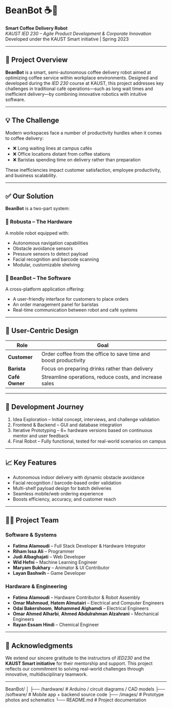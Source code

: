 # BeanBot ☕🤖  
**Smart Coffee Delivery Robot**  
*KAUST IED 230 – Agile Product Development & Corporate Innovation*  
Developed under the KAUST Smart initiative | Spring 2023  

---

## 🚀 Project Overview

**BeanBot** is a smart, semi-autonomous coffee delivery robot aimed at optimizing coffee service within workplace environments. Designed and developed during the *IED 230* course at KAUST, this project addresses key challenges in traditional café operations—such as long wait times and inefficient delivery—by combining innovative robotics with intuitive software.

---

## 💡 The Challenge

Modern workspaces face a number of productivity hurdles when it comes to coffee delivery:
- ❌ Long waiting lines at campus cafés
- ❌ Office locations distant from coffee stations
- ❌ Baristas spending time on delivery rather than preparation

These inefficiencies impact customer satisfaction, employee productivity, and business scalability.

---

## ✅ Our Solution

**BeanBot** is a two-part system:

### 🤖 Robusta – The Hardware
A mobile robot equipped with:
- Autonomous navigation capabilities
- Obstacle avoidance sensors
- Pressure sensors to detect payload
- Facial recognition and barcode scanning
- Modular, customizable shelving

### 📲 BeanBot – The Software
A cross-platform application offering:
- A user-friendly interface for customers to place orders
- An order management panel for baristas
- Real-time communication between robot and café systems

---

## 👤 User-Centric Design

| Role      | Goal |
|-----------|------|
| **Customer** | Order coffee from the office to save time and boost productivity |
| **Barista**  | Focus on preparing drinks rather than delivery |
| **Café Owner** | Streamline operations, reduce costs, and increase sales |

---

## 🔧 Development Journey

1. Idea Exploration – Initial concept, interviews, and challenge validation  
2. Frontend & Backend – GUI and database integration  
3. Iterative Prototyping – 6+ hardware versions based on continuous mentor and user feedback  
4. Final Robot – Fully functional, tested for real-world scenarios on campus  

---

## 📈 Key Features

- Autonomous indoor delivery with dynamic obstacle avoidance  
- Facial recognition / barcode-based order validation  
- Multi-shelf payload design for batch deliveries  
- Seamless mobile/web ordering experience  
- Boosts efficiency, accuracy, and customer reach  

---

## 👩‍💻 Project Team

### Software & Systems
- **Fatima Alamoudi** – Full Stack Developer & Hardware Integrator  
- **Riham Issa Ali** – Programmer  
- **Judi Albaghajati** – Web Developer  
- **Wid Hefni** – Machine Learning Engineer  
- **Maryam Bukhary** – Animator & UI Contributor  
- **Layan Bashwih** – Game Developer  

### Hardware & Engineering
- **Fatima Alamoudi** – Hardware Contributor & Robot Assembly  
- **Omar Mahmoud**, **Hatem Almutairi** – Electrical and Computer Engineers  
- **Odai Bakershoom**, **Mohammed Alghamdi** – Electrical Engineers  
- **Omar Ahmed Alharbi**, **Ahmed Abdulrahman Alzahrani** – Mechanical Engineers  
- **Rayan Essam Hindi** – Chemical Engineer  

---

## 🙏 Acknowledgments

We extend our sincere gratitude to the instructors of *IED230* and the **KAUST Smart initiative** for their mentorship and support. This project reflects our commitment to solving real-world challenges through innovative, multidisciplinary teamwork.

---

BeanBot/
│
├── /hardware/        # Arduino / circuit diagrams / CAD models
├── /software/        # Mobile app + backend source code
├── /images/          # Prototype photos and schematics
└── README.md         # Project documentation
